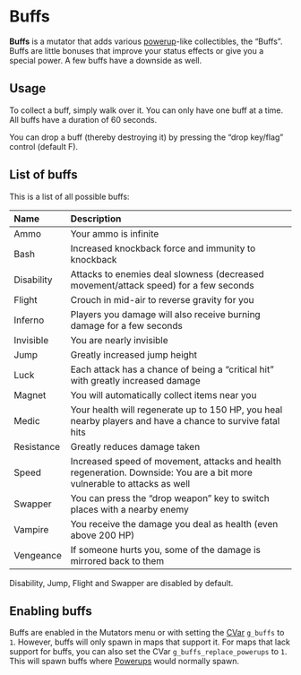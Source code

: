Buffs
=====

**Buffs** is a mutator that adds various [powerup](Powerups)-like collectibles, the “Buffs”. Buffs are little bonuses that improve your status effects or give you a special power. A few buffs have a downside as well.

Usage
-----
To collect a buff, simply walk over it. You can only have one buff at a time. All buffs have a duration of 60 seconds.

You can drop a buff (thereby destroying it) by pressing the “drop key/flag” control (default F).

List of buffs
-------------

This is a list of all possible buffs:

| Name | Description |
|:-|:-|
| Ammo | Your ammo is infinite |
| Bash | Increased knockback force and immunity to knockback |
| Disability | Attacks to enemies deal slowness (decreased movement/attack speed) for a few seconds |
| Flight | Crouch in mid-air to reverse gravity for you |
| Inferno | Players you damage will also receive burning damage for a few seconds |
| Invisible | You are nearly invisible |
| Jump | Greatly increased jump height |
| Luck | Each attack has a chance of being a “critical hit” with greatly increased damage |
| Magnet | You will automatically collect items near you |
| Medic | Your health will regenerate up to 150 HP, you heal nearby players and have a chance to survive fatal hits |
| Resistance | Greatly reduces damage taken |
| Speed | Increased speed of movement, attacks and health regeneration. Downside: You are a bit more vulnerable to attacks as well |
| Swapper | You can press the “drop weapon” key to switch places with a nearby enemy |
| Vampire | You receive the damage you deal as health (even above 200 HP) |
| Vengeance | If someone hurts you, some of the damage is mirrored back to them |

Disability, Jump, Flight and Swapper are disabled by default.

Enabling buffs
--------------

Buffs are enabled in the Mutators menu or with setting the [CVar](CVars) `g_buffs` to `1`. However, buffs will only spawn in maps that support it. For maps that lack support for buffs, you can also set the CVar `g_buffs_replace_powerups` to `1`. This will spawn buffs where [Powerups](Powerups) would normally spawn.